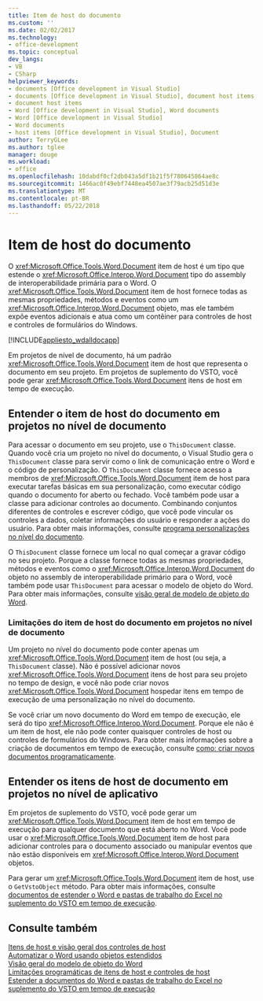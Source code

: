 ```yaml
---
title: Item de host do documento
ms.custom: ''
ms.date: 02/02/2017
ms.technology:
- office-development
ms.topic: conceptual
dev_langs:
- VB
- CSharp
helpviewer_keywords:
- documents [Office development in Visual Studio]
- documents [Office development in Visual Studio], document host items
- document host items
- Word [Office development in Visual Studio], Word documents
- Word [Office development in Visual Studio]
- Word documents
- host items [Office development in Visual Studio], Document
author: TerryGLee
ms.author: tglee
manager: douge
ms.workload:
- office
ms.openlocfilehash: 10dabdf0cf2db043a5df1b21f5f780645864ae8c
ms.sourcegitcommit: 1466ac0f49ebf7448ea4507ae3f79acb25d51d3e
ms.translationtype: MT
ms.contentlocale: pt-BR
ms.lasthandoff: 05/22/2018
---
```

# <a name="document-host-item"></a>Item de host do documento
  O <xref:Microsoft.Office.Tools.Word.Document> item de host é um tipo que estende o <xref:Microsoft.Office.Interop.Word.Document> tipo do assembly de interoperabilidade primária para o Word. O <xref:Microsoft.Office.Tools.Word.Document> item de host fornece todas as mesmas propriedades, métodos e eventos como um <xref:Microsoft.Office.Interop.Word.Document> objeto, mas ele também expõe eventos adicionais e atua como um contêiner para controles de host e controles de formulários do Windows.  
  
 [!INCLUDE[appliesto_wdalldocapp](../vsto/includes/appliesto-wdalldocapp-md.md)]  
  
 Em projetos de nível de documento, há um padrão <xref:Microsoft.Office.Tools.Word.Document> item de host que representa o documento em seu projeto. Em projetos de suplemento do VSTO, você pode gerar <xref:Microsoft.Office.Tools.Word.Document> itens de host em tempo de execução.  
  
## <a name="understand-the-document-host-item-in-document-level-projects"></a>Entender o item de host do documento em projetos no nível de documento  
 Para acessar o documento em seu projeto, use o `ThisDocument` classe. Quando você cria um projeto no nível do documento, o Visual Studio gera o `ThisDocument` classe para servir como o link de comunicação entre o Word e o código de personalização. O `ThisDocument` classe fornece acesso a membros de <xref:Microsoft.Office.Tools.Word.Document> item de host para executar tarefas básicas em sua personalização, como executar código quando o documento for aberto ou fechado. Você também pode usar a classe para adicionar controles ao documento. Combinando conjuntos diferentes de controles e escrever código, que você pode vincular os controles a dados, coletar informações do usuário e responder a ações do usuário. Para obter mais informações, consulte [programa personalizações no nível do documento](../vsto/programming-document-level-customizations.md).  
  
 O `ThisDocument` classe fornece um local no qual começar a gravar código no seu projeto. Porque a classe fornece todas as mesmas propriedades, métodos e eventos como o <xref:Microsoft.Office.Interop.Word.Document> do objeto no assembly de interoperabilidade primário para o Word, você também pode usar `ThisDocument` para acessar o modelo de objeto do Word. Para obter mais informações, consulte [visão geral de modelo de objeto do Word](../vsto/word-object-model-overview.md).  
  
### <a name="limitations-of-the-document-host-item-in-document-level-projects"></a>Limitações do item de host do documento em projetos no nível de documento  
 Um projeto no nível do documento pode conter apenas um <xref:Microsoft.Office.Tools.Word.Document> item de host (ou seja, a `ThisDocument` classe). Não é possível adicionar novos <xref:Microsoft.Office.Tools.Word.Document> itens de host para seu projeto no tempo de design, e você não pode criar novos <xref:Microsoft.Office.Tools.Word.Document> hospedar itens em tempo de execução de uma personalização no nível do documento.  
  
 Se você criar um novo documento do Word em tempo de execução, ele será do tipo <xref:Microsoft.Office.Interop.Word.Document>. Porque ele não é um item de host, ele não pode conter quaisquer controles de host ou controles de formulários do Windows. Para obter mais informações sobre a criação de documentos em tempo de execução, consulte [como: criar novos documentos programaticamente](../vsto/how-to-programmatically-create-new-documents.md).  
  
## <a name="understand-document-host-items-in-application-level-projects"></a>Entender os itens de host de documento em projetos no nível de aplicativo  
 Em projetos de suplemento do VSTO, você pode gerar um <xref:Microsoft.Office.Tools.Word.Document> item de host em tempo de execução para qualquer documento que está aberto no Word. Você pode usar o <xref:Microsoft.Office.Tools.Word.Document> item de host para adicionar controles para o documento associado ou manipular eventos que não estão disponíveis em <xref:Microsoft.Office.Interop.Word.Document> objetos.  
  
 Para gerar um <xref:Microsoft.Office.Tools.Word.Document> item de host, use o `GetVstoObject` método. Para obter mais informações, consulte [documentos de estender o Word e pastas de trabalho do Excel no suplemento do VSTO em tempo de execução](../vsto/extending-word-documents-and-excel-workbooks-in-vsto-add-ins-at-run-time.md).  
  
## <a name="see-also"></a>Consulte também  
 [Itens de host e visão geral dos controles de host](../vsto/host-items-and-host-controls-overview.md)   
 [Automatizar o Word usando objetos estendidos](../vsto/automating-word-by-using-extended-objects.md)   
 [Visão geral do modelo de objeto do Word](../vsto/word-object-model-overview.md)   
 [Limitações programáticas de itens de host e controles de host](../vsto/programmatic-limitations-of-host-items-and-host-controls.md)   
 [Estender a documentos do Word e pastas de trabalho do Excel no suplemento do VSTO em tempo de execução](../vsto/extending-word-documents-and-excel-workbooks-in-vsto-add-ins-at-run-time.md)  
  
  